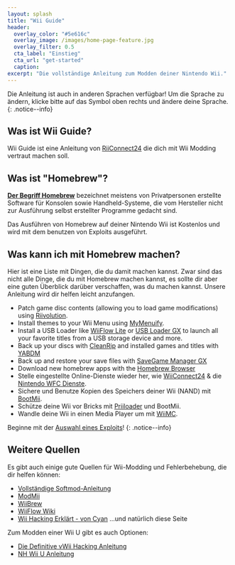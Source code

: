 ```yaml
---
layout: splash
title: "Wii Guide"
header:
  overlay_color: "#5e616c"
  overlay_image: /images/home-page-feature.jpg
  overlay_filter: 0.5
  cta_label: "Einstieg"
  cta_url: "get-started"
  caption:
excerpt: "Die vollständige Anleitung zum Modden deiner Nintendo Wii."
---
```


Die Anleitung ist auch in anderen Sprachen verfügbar! Um die Sprache zu ändern, klicke bitte auf das Symbol oben rechts und ändere deine Sprache.
{: .notice--info}

## Was ist Wii Guide?

Wii Guide ist eine Anleitung von [RiiConnect24](https://rc24.xyz) die dich mit Wii Modding vertraut machen soll.

## Was ist "Homebrew"?

[**Der Begriff Homebrew**](https://de.wikipedia.org/wiki/Homebrew) bezeichnet meistens von Privatpersonen erstellte Software für Konsolen sowie Handheld-Systeme, die vom Hersteller nicht zur Ausführung selbst erstellter Programme gedacht sind.

Das Ausführen von Homebrew auf deiner Nintendo Wii ist Kostenlos und wird mit dem benutzen von Exploits ausgeführt.

## Was kann ich mit Homebrew machen?

Hier ist eine Liste mit Dingen, die du damit machen kannst. Zwar sind das nicht alle Dinge, die du mit Homebrew machen kannst, es sollte dir aber eine guten Überblick darüber verschaffen, was du machen kannst. Unsere Anleitung wird dir helfen leicht anzufangen.

- Patch game disc contents (allowing you to load game modifications) using [Riivolution](http://www.wiibrew.org/wiki/Riivolution).
- Install themes to your Wii Menu using [MyMenuify](/themes).
- Install a USB Loader like [WiiFlow Lite](https://gbatemp.net/threads/wiiflow-lite.422685/) or [USB Loader GX](/usbloadergx) to launch all your favorite titles from a USB storage device and more.
- Back up your discs with [CleanRip](/dump-games) and installed games and titles with [YABDM](/dump-wads)
- Back up and restore your save files with [SaveGame Manager GX](https://wiidatabase.de/downloads/wii-tools/savegame-manager-gx-beta/)
- Download new homebrew apps with the [Homebrew Browser](/hbb)
- Stelle eingestellte Online-Dienste wieder her, wie [WiiConnect24](/riiconnect24) & die [Nintendo WFC Dienste](/wiimmfi).
- Sichere und Benutze Kopien des Speichers deiner Wii (NAND) mit [BootMii](http://bootmii.org).
- Schütze deine Wii vor Bricks mit [Priiloader](/priiloader) und BootMii.
- Wandle deine Wii in einen Media Player um mit [WiiMC](http://www.wiimc.org/).

Beginne mit der [Auswahl eines Exploits](get-started)!
{: .notice--info}

## Weitere Quellen

Es gibt auch einige gute Quellen für Wii-Modding und Fehlerbehebung, die dir helfen können:

- [Vollständige Softmod-Anleitung](https://sites.google.com/site/completesg/)
- [ModMii](http://modmii.000webhostapp.com/)
- [WiiBrew](https://wiibrew.org/)
- [WiiFlow Wiki](https://sites.google.com/site/wiiflowiki4/)
- [Wii Hacking Erklärt - von Cyan](https://gbatemp.net/threads/wii-hacking-explained.501605/) ...und natürlich diese Seite

Zum Modden einer Wii U gibt es auch Optionen:
- [Die Definitive vWii Hacking Anleitung](https://gbatemp.net/threads/the-definitive-vwii-hacking-guide.425852/)
- [NH Wii U Anleitung](https://wiiuguide.xyz)